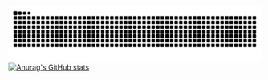 ![snake](https://raw.githubusercontent.com/qsADXS/qsADXS/output/github-contribution-grid-snake.svg)
[![Anurag's GitHub stats](https://github-readme-stats.vercel.app/api?username=qsadxs&show_icons=true)](https://github.com/anuraghazra/github-readme-stats)
